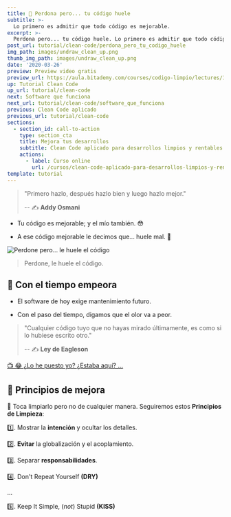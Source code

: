 ```yaml
---
title: 🤢 Perdona pero... tu código huele
subtitle: >-
  Lo primero es admitir que todo código es mejorable.
excerpt: >-
  Perdona pero... tu código huele. Lo primero es admitir que todo código es mejorable.
post_url: tutorial/clean-code/perdona_pero_tu_codigo_huele
img_path: images/undraw_clean_up.png
thumb_img_path: images/undraw_clean_up.png
date: '2020-03-26'
preview: Preview video gratis
preview_url: https://aula.bitademy.com/courses/codigo-limpio/lectures/13532771
up: Tutorial Clean Code
up_url: tutorial/clean-code
next: Software que funciona
next_url: tutorial/clean-code/software_que_funciona
previous: Clean Code aplicado
previous_url: tutorial/clean-code
sections:
  - section_id: call-to-action
    type: section_cta
    title: Mejora tus desarrollos
    subtitle: Clean Code aplicado para desarrollos limpios y rentables.
    actions:
      - label: Curso online
        url: /cursos/clean-code-aplicado-para-desarrollos-limpios-y-rentables/
template: tutorial
---
```


> "Primero hazlo, después hazlo bien y luego hazlo mejor."
>
> -- ✍️ **Addy Osmani**

- Tu código es mejorable; y el mío también. 😳

- A ese código mejorable le decimos que... huele mal. 🤢


![Perdone pero... le huele el código](/images/your-code-smells.jpg)

> Perdone, le huele el código.


## 🥀 Con el tiempo empeora

- El software de hoy exige mantenimiento futuro.

- Con el paso del tiempo, digamos que el olor va a peor.


> "Cualquier código tuyo que no hayas mirado últimamente, es como si lo hubiese escrito otro."
>
> -- ✍️ **Ley de Eagleson**


[ 📺 😂  ¿Lo he puesto yo? ¿Estaba aquí? ... ](https://twitter.com/quinHD/status/1087817606923542528?s=20)


## 💈 Principios de mejora

🛁 Toca limpiarlo pero no de cualquier manera. Seguiremos estos **Principios de Limpieza**:

1️⃣. Mostrar la **intención** y ocultar los detalles.

2️⃣. **Evitar** la globalización y el acoplamiento.

3️⃣. Separar **responsabilidades**.

4️⃣. Don't Repeat Yourself **(DRY)**

...

5️⃣. Keep It Simple, (*not*) Stupid **(KISS)**


